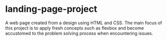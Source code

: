 # landing-page-project
A web page created from a design using HTML and CSS. The main focus of this project is to apply fresh concepts such as flexbox and become accustomed to the problem solving process when encountering issues.
